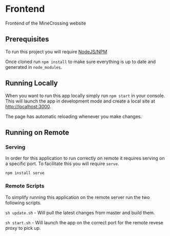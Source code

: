 # Frontend
Frontend of the MineCrossing website

## Prerequisites
To run this project you will require [NodeJS/NPM](https://nodejs.org/en/)

Once cloned run `npm install` to make sure everything is up to date and generated in `node_modules`.

## Running Locally
When you want to run this app locally simply run `npm start` in your console. This will launch the app in development mode and create a local site at [http://localhost:3000](http://localhost:3000).

The page has automatic reloading whenever you make changes.

## Running on Remote

### Serving
In order for this application to run correctly on remote it requires serving on a specific port. To facilitate this you will require `serve`.

`npm install serve`

### Remote Scripts
To simplify running this application on the remote server run the two following scripts.

`sh update.sh` - Will pull the latest changes from master and build them.

`sh start.sh` - Will launch the app on the correct port for the remote revese proxy to pick up.
